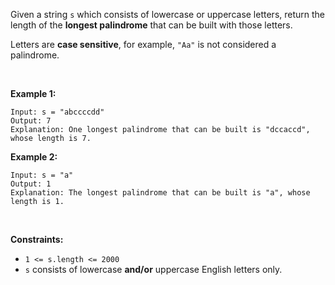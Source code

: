 Given a string `s` which consists of lowercase or uppercase letters, return the length of the **longest palindrome** that can be built with those letters.

Letters are **case sensitive**, for example, `"Aa"` is not considered a palindrome.

 

**Example 1:**

```
Input: s = "abccccdd"
Output: 7
Explanation: One longest palindrome that can be built is "dccaccd", whose length is 7.
```

**Example 2:**

```
Input: s = "a"
Output: 1
Explanation: The longest palindrome that can be built is "a", whose length is 1.
```

 

**Constraints:**

- `1 <= s.length <= 2000`
- `s` consists of lowercase **and/or** uppercase English letters only.